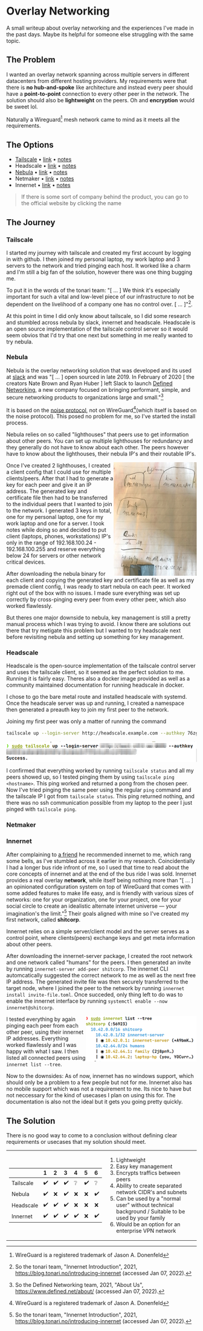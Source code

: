 # Overlay Networking

A small writeup about overlay networking and the experiences I've made in the past days. Maybe its helpful for someone else struggling with the same topic.

## The Problem

I wanted an overlay network spanning across multiple servers in different datacenters from different hosting providers. My requirements were that there is **no hub-and-spoke** like architecture and instead every peer should have a **point-to-point** connection to every other peer in the network. The solution should also be **lightweight** on the peers. Oh and **encryption** would be sweet lol. 

Naturally a Wireguard[^wg] mesh network came to mind as it meets all the requirements.

## The Options

- [Tailscale](https://tailscale.com) • [link](https://github.com/tailscale) • [notes](./notes/tailscale.md)
- Headscale • [link](https://github.com/juanfont/headscale) • [notes](./notes/headscale.md)
- [Nebula](https://www.defined.net/nebula/) • [link](https://github.com/slackhq/nebula) • [notes](./notes/nebula.md)
- Netmaker • [link](https://github.com/gravitl/netmaker) • [notes](./notes/netmaker.md)
- Innernet • [link](https://github.com/tonarino/innernet) • [notes](./notes/innernet.md)

> If there is some sort of company behind the product, you can go to the official website by clicking the name

## The Journey
<!--

- Tailscale, mega ding, feier ich übertrieben, aber ... -> nebula, war gut, nur keys immer manuell machen zu müssen ist kopffick und ios app hat nicht funcktioniert oder ich war zu dumm, overall aber eig gut (wenn key management funktionieren würde) -> headscale, war gut, "headscale ping" functioniert, aber regulärer ping nich -> netmaker gefunden, nicht isntalliert weil war kopffick -> Innernet von husky geschickt bekommen und installiert, looks good to me, aber bisschen "unreif" weil kein windows support, dokumenation außerdem recht spärlich

--------
-->

### Tailscale

I started my journey with tailscale and created my first account by logging in with github. I then joined my personal laptop, my work laptop and 3 servers to the network and tried pinging each host. It worked like a charm and I'm still a big fan of the solution, however there was one thing bugging me. 

To put it in the words of the tonari team: "[ … ] We think it's especially important for such a vital and low-level piece of our infrastructure to not be dependent on the livelihood of a company one has no control over. [ ... ]"[^tonari_blog]. 

At this point in time I did only know about tailscale, so I did some research and stumbled across nebula by slack, innernet and headscale. Headscale is an open source implementation of the tailscale control server so it would seem obvios that I'd try that one next but something in me really wanted to try nebula.

### Nebula

Nebula is the overlay networking solution that was developed and its used at [slack](https://slack.com) and was "[ ... ] open sourced in late 2019. In February of 2020 [ the creators Nate Brown and Ryan Huber ] left Slack to launch [Defined Networking](https://www.defined.net/), a new company focused on bringing performant, simple, and secure networking products to organizations large and small."[^DN]

It is based on the [noise protocol](https://noiseprotocol.org/), not on WireGuard[^wg](which itself is based on the noise protocol). This posed no problem for me, so I've started the install process. 

Nebula relies on so called "lighthouses" that peers use to get information about other peers. You can set up multiple lighthouses for redundancy and they generally do not have to know about each other. The peers however have to know about the lighthouses, their nebula IP's and their routable IP's. 

<img align="right" alt="logo" src="./attachments/nebula_planning.jpg" height="300" width="220">

Once I've created 2 lighthouses, I created a client config that I could use for multiple clients/peers. After that I had to generate a key for each peer and give it an IP address. The generated key and certificate file then had to be transferred to the individual peers that I wanted to join to the network. I generated 3 keys in total, one for my personal laptop, one for my work laptop and one for a server. I took notes while doing so and decided to put client (laptops, phones, workstations) IP's only in the range of 192.168.100.24 - 192.168.100.255 and reserve everything below 24 for servers or other network critical devices.

After downloading the nebula binary for each client and copying the generated key and certificate file as well as my premade client config, I was ready to start nebula on each peer. It worked right out of the box with no issues. I made sure everything was set up correctly by cross-pinging every peer from every other peer, which also worked flawlessly.

But theres one major downside to nebula, key management is still a pretty manual process which I was trying to avoid. I know there are solutions out there that try metigate this problem but I wanted to try headscale next before revisiting nebula and setting up something for key management.

### Headscale 

Headscale is the open-source implementation of the tailscale control server and uses the tailscale client, so it seemed as the perfect solution to me. Running it is fairly easy. Theres also a docker image provided as well as a community maintained documentation for running headscale in docker. 

I chose to go the bare metal route and installed headscale with systemd. Once the headscale server was up and running, I created a namespace then generated a preauth key to join my first peer to the network.

Joining my first peer was only a matter of running the command

```bash
tailscale up --login-server http://headscale.example.com --authkey 76zghbKhn79uihOi7zhbjN8
```

<img align="center" alt="logo" src="./attachments/headscale_success.png">

I confirmed that everything worked by running `tailscale status` and all my peers showed up, so I tested pinging them by using `tailscale ping <hostname>`. This ping worked and returned a pong from the chosen peer. Now I've tried pinging the same peer using the regular `ping` command and the tailscale IP I got from `tailscale status`. This ping returned nothing, and there was no ssh communication possible from my laptop to the peer I just pinged with `tailscale ping`.

### Netmaker 

### Innernet 

After complaining to [a friend](https://github.com/Huskydog9988) he recommended innernet to me, which rang some bells, as I've stumbled across it earlier in my research. Coincidentially I had a longer bus ride infront of me, so I used that time to read about the core concepts of innernet and at the end of the bus ride I was sold. Innernet provides a real overlay **network**, while itself being nothing more than "[ ... ] an opinionated configuration system on top of WireGuard that comes with some added features to make life easy, and is friendly with various sizes of networks: one for your organization, one for your project, one for your social circle to create an idealistic alternate internet universe — your imagination's the limit."[^tonari_blog] Their goals aligned with mine so I've created my first network, called **shitcorp**.

Innernet relies on a simple server/client model and the server serves as a control point, where clients(peers) exchange keys and get meta information about other peers. 

After downloading the innernet-server package, I created the root network and one network called "humans" for the peers. I then generated an invite by running `innernet-server add-peer shitcorp`. The innernet CLI automcatically suggested the correct network to me as well as the next free IP address. The generated invite file was then securely transferred to the target node, where I joined the peer to the network by running `innernet install invite-file.toml`. Once succeded, only thing left to do was to enable the innernet interface by running `systemctl enable --now innernet@shitcorp`.

<img align="right" alt="logo" src="./attachments/innernet.png" height="120">

I tested everything by again pinging each peer from each other peer, using their innernet IP addresses. Everything worked flawlessly and I was happy with what I saw. I then listed all connected peers using `innernet list --tree`.

Now to the downsides: As of now, innernet has no windows support, which should only be a problem to a few people but not for me. Innernet also has no mobile support which was not a requirement to me. Its nice to have but not neccessary for the kind of usecases I plan on using this for. The documentation is also not the ideal but it gets you going pretty quickly.

## The Solution

There is no good way to come to a conclusion without defining clear requirements or usecases that my solution should meet.

<table border="0">
<tr>
<td>    

|           | 1    | 2    | 3    | 4    | 5    | 6    |
| :-------- | :--- | :--- | :--- | :--- | :--- | :--- |
| Tailscale | ✔️    | ✔️    | ✔️    | ❔    | ✔️    | ❔    |
| Nebula    | ✔️    | ❌    | ✔️    | ❌    | ❌    | ✔️    |
| Headscale | ✔️    | ✔️    | ✔️    | ❌    | ❌    | ❌    |
| Innernet  | ✔️    | ✔️    | ✔️    | ✔️    | ❌    | ✔️    |
    
</td>
<td>

1. Lightweight
2. Easy key management
3. Encrypts traffics between peers
4. Ability to create separated network CIDR's and subnets
5. Can be used by a "normal user" without technical background / Suitable to be used by your family
6. Would be an option for an enterprise VPN network
 
</td>
</tr>
</table>


[^wg]: WireGuard is a registered trademark of Jason A. Donenfeld
[^tonari_blog]: So the tonari team, "Innernet Introduction", 2021, https://blog.tonari.no/introducing-innernet (accessed Jan 07, 2022).
[^DN]: So the Defined Networking team, 2021, "About Us", https://www.defined.net/about/ (accessed Jan 07, 2022).